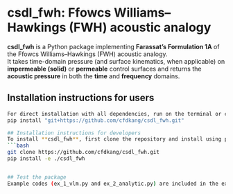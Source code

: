 # csdl_fwh: Ffowcs Williams–Hawkings (FWH) acoustic analogy

**csdl_fwh** is a Python package implementing **Farassat’s Formulation 1A** of the Ffowcs Williams–Hawkings (FWH) acoustic analogy.  
It takes time-domain pressure (and surface kinematics, when applicable) on **impermeable (solid)** or **permeable** control surfaces and returns the **acoustic pressure** in both the **time** and **frequency** domains.


## Installation instructions for users
```bash
For direct installation with all dependencies, run on the terminal or command line
pip install "git+https://github.com/cfdkang/csdl_fwh.git"

## Installation instructions for developers
To install **csdl_fwh**, first clone the repository and install using pip. On the terminal or command line, run
```bash
git clone https://github.com/cfdkang/csdl_fwh.git
pip install -e ./csdl_fwh


## Test the package
Example codes (ex_1_vlm.py and ex_2_analytic.py) are included in the examples folder.